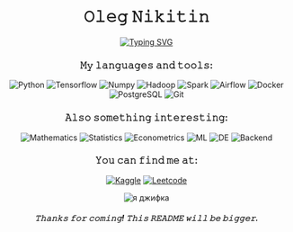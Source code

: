 <h1 align="center">𝙾𝚕𝚎𝚐 𝙽𝚒𝚔𝚒𝚝𝚒𝚗</h1>

<p align="center">
  <a href="https://git.io/typing-svg"><img src="https://readme-typing-svg.demolab.com?font=Times+New+Roman&size=25&pause=1000&color=F7BF00&center=true&vCenter=true&width=435&lines=FinUniversity+AMCS+student+from+Russia;ML+and+AI+enthusiast;Creating+countries%2C+startups%2C+memes" alt="Typing SVG" /></a>
</p>

<h3 align="center">𝙼𝚢 𝚕𝚊𝚗𝚐𝚞𝚊𝚐𝚎𝚜 𝚊𝚗𝚍 𝚝𝚘𝚘𝚕𝚜:</h3>

<p align="center">
  <img src="https://img.shields.io/badge/-Python-090909?style=for-the-badge&logo=python&logoColor=E9D54D" alt="Python"/> 
  <img src="https://img.shields.io/badge/-Tensorflow-090909?style=for-the-badge&logo=tensorflow&logoColor=F88C00" alt="Tensorflow"/>
  <img src="https://img.shields.io/badge/-Numpy-090909?style=for-the-badge&logo=numpy&logoColor=47C5FB" alt="Numpy"/>
  <img src="https://img.shields.io/badge/-Hadoop-090909?style=for-the-badge&logo=apachehadoop&logoColor=FFFFFF" alt="Hadoop"/> 
  <img src="https://img.shields.io/badge/-Spark-090909?style=for-the-badge&logo=apachespark&logoColor=F88C00" alt="Spark"/>
  <img src="https://img.shields.io/badge/-Airflow-090909?style=for-the-badge&logo=apacheairflow&logoColor=FFFFFF" alt="Airflow"/>
  <img src="https://img.shields.io/badge/-Docker-090909?style=for-the-badge&logo=docker&logoColor=47C5FB" alt="Docker"/>
  <img src="https://img.shields.io/badge/-PostgreSQL-090909?style=for-the-badge&logo=postgresql&logoColor=FFFFFF" alt="PostgreSQL"/> 
  <img src="https://img.shields.io/badge/-Git-090909?style=for-the-badge&logo=github&logoColor=FFFFFF" alt="Git"/>
</p>

<h3 align="center">𝙰𝚕𝚜𝚘 𝚜𝚘𝚖𝚎𝚝𝚑𝚒𝚗𝚐 𝚒𝚗𝚝𝚎𝚛𝚎𝚜𝚝𝚒𝚗𝚐:</h3>

<p align="center">
  <img src="https://img.shields.io/badge/-Mathematics-090909?style=for-the-badge&logo=mathematics&logoColor=FFFFFF" alt="Mathematics"/>
  <img src="https://img.shields.io/badge/-Statistics-090909?style=for-the-badge&logo=statistics&logoColor=FFFFFF" alt="Statistics"/>
  <img src="https://img.shields.io/badge/-Econometrics-090909?style=for-the-badge&logo=econometrics&logoColor=FFFFFF" alt="Econometrics"/>
  <img src="https://img.shields.io/badge/-Machine_learning-090909?style=for-the-badge&logo=machinelearning&logoColor=FFFFFF" alt="ML"/>
  <img src="https://img.shields.io/badge/-Data_Engineering-090909?style=for-the-badge&logo=dataengineering&logoColor=FFFFFF" alt="DE"/>
  <img src="https://img.shields.io/badge/-Backend-090909?style=for-the-badge&logo=backend&logoColor=FFFFFF" alt="Backend"/>
</p>

<h3 align="center">𝚈𝚘𝚞 𝚌𝚊𝚗 𝚏𝚒𝚗𝚍 𝚖𝚎 𝚊𝚝:</h3>

<p align="center">
  <a href="https://www.kaggle.com/cyberhelgi">
    <img src="https://img.shields.io/badge/-Kaggle-090909?style=for-the-badge&logo=kaggle&logoColor=47C5FB" alt="Kaggle"/></a>
  <a href="https://leetcode.com/u/cyberhyu">
    <img src="https://img.shields.io/badge/-LeetCode-090909?style=for-the-badge&logo=leetcode&logoColor=F88C00" alt="Leetcode"/></a>
</p>

<p align="center">
  <img src="https://github.com/olezheq/olezheq/blob/main/satoru_gojo.GIF" alt="я джифка"/>
</p>

<h5 align="center">𝚃𝚑𝚊𝚗𝚔𝚜 𝚏𝚘𝚛 𝚌𝚘𝚖𝚒𝚗𝚐! 𝚃𝚑𝚒𝚜 𝚁𝙴𝙰𝙳𝙼𝙴 𝚠𝚒𝚕𝚕 𝚋𝚎 𝚋𝚒𝚐𝚐𝚎𝚛.</h5>
